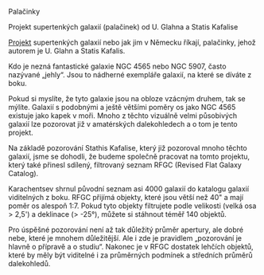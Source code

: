 Palačinky

Projekt supertenkých galaxií (palačinek) od U. Glahna a Statis Kafalise

[Projekt](http://www.deepsky-visuell.de/Projekte/SuperthinG.htm) supertenkých galaxií nebo jak jim v Německu říkají, palačinky, jehož autorem je U. Glahn a Statis Kafalis.

Kdo je nezná fantastické galaxie NGC 4565 nebo NGC 5907, často nazývané „jehly“. Jsou to nádherné exempláře galaxií, na které se díváte z boku.

Pokud si myslíte, že tyto galaxie jsou na obloze vzácným druhem, tak se mýlíte. Galaxií s podobnými a ještě většími poměry os jako NGC 4565 existuje jako kapek v moři.
Mnoho z těchto vizuálně velmi působivých galaxií lze pozorovat již v amatérských dalekohledech a o tom je tento projekt.

Na základě pozorování Stathis Kafalise, který již pozoroval mnoho těchto galaxií, jsme se dohodli, že budeme společně pracovat na tomto projektu, který také přinesl sdílený, filtrovaný seznam RFGC (Revised Flat Galaxy Catalog).

Karachentsev shrnul původní seznam asi 4000 galaxií do katalogu galaxií viditelných z boku. RFGC přijímá objekty, které jsou větší než 40" a mají poměr os alespoň 1:7.
Pokud tyto objekty filtrujete podle velikosti (velká osa > 2,5') a deklinace (> -25°), můžete si stáhnout téměř 140 objektů.

Pro úspěšné pozorování není až tak důležitý průměr apertury, ale dobré nebe, které je mnohem důležitější. Ale i zde je pravidlem „pozorování je hlavně o přípravě a o studiu“. Nakonec je v RFGC dostatek lehčích objektů,
které by měly být viditelné i za průměrných podmínek a středních průměrů dalekohledů.
